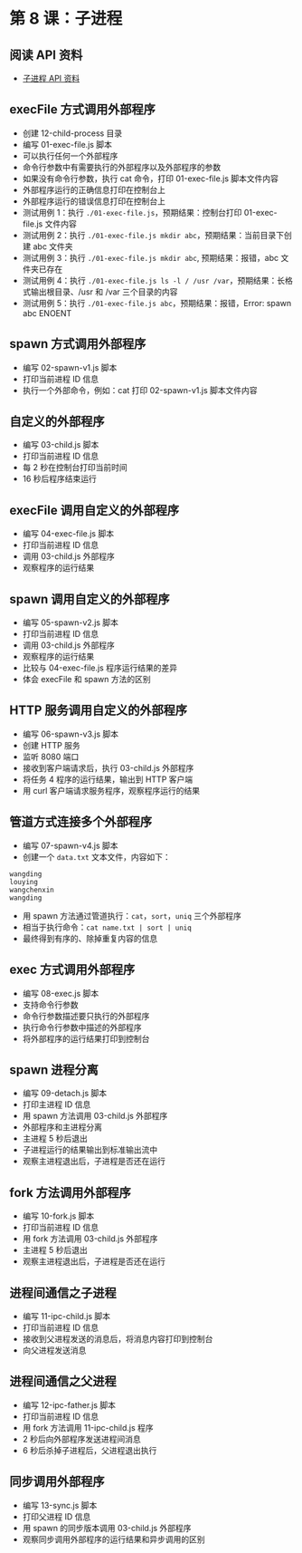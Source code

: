 # 第 8 课：子进程

## 阅读 API 资料

- [子进程 API 资料](http://nodejs.cn/api/child_process.html)  

## execFile 方式调用外部程序

- 创建 12-child-process 目录  
- 编写 01-exec-file.js 脚本
- 可以执行任何一个外部程序  
- 命令行参数中有需要执行的外部程序以及外部程序的参数  
- 如果没有命令行参数，执行 cat 命令，打印 01-exec-file.js 脚本文件内容  
- 外部程序运行的正确信息打印在控制台上  
- 外部程序运行的错误信息打印在控制台上  
- 测试用例 1：执行 `./01-exec-file.js`，预期结果：控制台打印 01-exec-file.js 文件内容  
- 测试用例 2：执行 `./01-exec-file.js mkdir abc`，预期结果：当前目录下创建 abc 文件夹  
- 测试用例 3：执行 `./01-exec-file.js mkdir abc`, 预期结果：报错，abc 文件夹已存在  
- 测试用例 4：执行 `./01-exec-file.js ls -l / /usr /var`，预期结果：长格式输出根目录、/usr 和 /var 三个目录的内容  
- 测试用例 5：执行 `./01-exec-file.js abc`，预期结果：报错，Error: spawn abc ENOENT  

## spawn 方式调用外部程序

- 编写 02-spawn-v1.js 脚本
- 打印当前进程 ID 信息
- 执行一个外部命令，例如：cat 打印 02-spawn-v1.js 脚本文件内容

## 自定义的外部程序

- 编写 03-child.js 脚本
- 打印当前进程 ID 信息
- 每 2 秒在控制台打印当前时间
- 16 秒后程序结束运行

## execFile 调用自定义的外部程序

- 编写 04-exec-file.js 脚本
- 打印当前进程 ID 信息
- 调用 03-child.js 外部程序
- 观察程序的运行结果

## spawn 调用自定义的外部程序

- 编写 05-spawn-v2.js 脚本
- 打印当前进程 ID 信息
- 调用 03-child.js 外部程序
- 观察程序的运行结果
- 比较与 04-exec-file.js 程序运行结果的差异
- 体会 execFile 和 spawn 方法的区别

## HTTP 服务调用自定义的外部程序

- 编写 06-spawn-v3.js 脚本
- 创建 HTTP 服务
- 监听 8080 端口
- 接收到客户端请求后，执行 03-child.js 外部程序
- 将任务 4 程序的运行结果，输出到 HTTP 客户端
- 用 curl 客户端请求服务程序，观察程序运行的结果

## 管道方式连接多个外部程序

- 编写 07-spawn-v4.js 脚本
- 创建一个 `data.txt` 文本文件，内容如下：
```
wangding
louying
wangchenxin
wangding
```
- 用 spawn 方法通过管道执行：`cat`，`sort`，`uniq` 三个外部程序
- 相当于执行命令：`cat name.txt | sort | uniq`
- 最终得到有序的、除掉重复内容的信息

## exec 方式调用外部程序

- 编写 08-exec.js 脚本
- 支持命令行参数
- 命令行参数描述要只执行的外部程序
- 执行命令行参数中描述的外部程序
- 将外部程序的运行结果打印到控制台

## spawn 进程分离

- 编写 09-detach.js 脚本
- 打印主进程 ID 信息
- 用 spawn 方法调用 03-child.js 外部程序
- 外部程序和主进程分离
- 主进程 5 秒后退出
- 子进程运行的结果输出到标准输出流中
- 观察主进程退出后，子进程是否还在运行

## fork 方法调用外部程序

- 编写 10-fork.js 脚本
- 打印当前进程 ID 信息
- 用 fork 方法调用 03-child.js 外部程序
- 主进程 5 秒后退出
- 观察主进程退出后，子进程是否还在运行

## 进程间通信之子进程

- 编写 11-ipc-child.js 脚本
- 打印当前进程 ID 信息
- 接收到父进程发送的消息后，将消息内容打印到控制台
- 向父进程发送消息

## 进程间通信之父进程

- 编写 12-ipc-father.js 脚本
- 打印当前进程 ID 信息
- 用 fork 方法调用 11-ipc-child.js 程序
- 2 秒后向外部程序发送进程间消息
- 6 秒后杀掉子进程后，父进程退出执行

## 同步调用外部程序

- 编写 13-sync.js 脚本
- 打印父进程 ID 信息
- 用 spawn 的同步版本调用 03-child.js 外部程序
- 观察同步调用外部程序的运行结果和异步调用的区别
